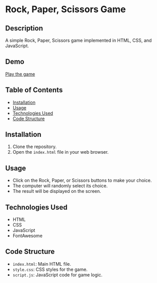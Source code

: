 # Rock, Paper, Scissors Game

## Description
A simple Rock, Paper, Scissors game implemented in HTML, CSS, and JavaScript.

## Demo
[Play the game](https://altrockpaperscissors.netlify.app/)



## Table of Contents
- [Installation](#installation)
- [Usage](#usage)
- [Technologies Used](#technologies-used)
- [Code Structure](#code-structure)


## Installation
1. Clone the repository.
2. Open the `index.html` file in your web browser.

## Usage
- Click on the Rock, Paper, or Scissors buttons to make your choice.
- The computer will randomly select its choice.
- The result will be displayed on the screen.

## Technologies Used
- HTML
- CSS
- JavaScript
- FontAwesome

## Code Structure
- `index.html`: Main HTML file.
- `style.css`: CSS styles for the game.
- `script.js`: JavaScript code for game logic.



